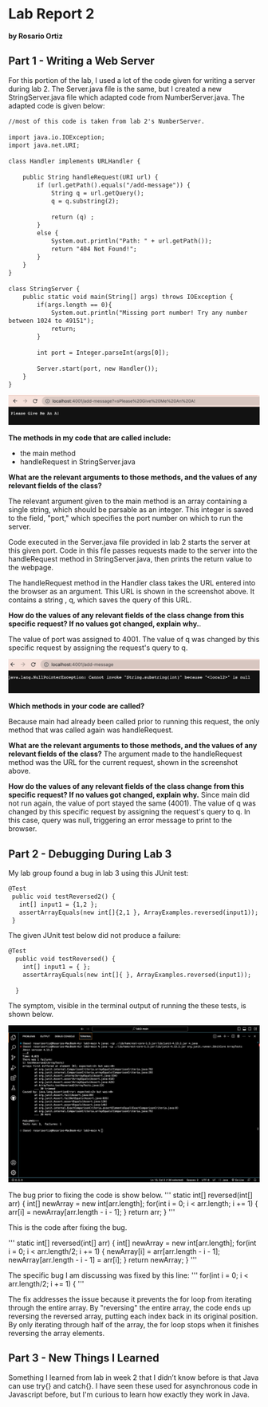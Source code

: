 # Lab Report 2 
**by Rosario Ortiz**

## Part 1 - Writing a Web Server 

For this portion of the lab, I used a lot of the code given for writing a server during lab 2. The Server.java file is the same, but I created a new StringServer.java file which adapted code from NumberServer.java. The adapted code is given below:  

```
//most of this code is taken from lab 2's NumberServer. 

import java.io.IOException;
import java.net.URI;

class Handler implements URLHandler {

    public String handleRequest(URI url) {
        if (url.getPath().equals("/add-message")) {
            String q = url.getQuery();
            q = q.substring(2);
        
            return (q) ; 
        }
        else {
            System.out.println("Path: " + url.getPath());
            return "404 Not Found!";
        }
    }
}

class StringServer {
    public static void main(String[] args) throws IOException {
        if(args.length == 0){
            System.out.println("Missing port number! Try any number between 1024 to 49151");
            return;
        }

        int port = Integer.parseInt(args[0]);

        Server.start(port, new Handler());
    }
}

```

![Screenshot of server printing the formatted query "Please give me an A !"](images/server_ss1.png)<!--- Code-->

**The methods in my code that are called include:**
- the main method
- handleRequest in StringServer.java

**What are the relevant arguments to those methods, and the values of any relevant fields of the class?**

The relevant argument given to the main method is an array containing a single string, which should be parsable as an integer. This integer is saved to the field, "port," which specifies the port number on which to run the server. 

Code executed in the Server.java file provided in lab 2 starts the server at this given port. Code in this file passes requests made to the server into the handleRequest method in StringServer.java, then prints the return value to the webpage. 

The handleRequest method in the Handler class takes the URL entered into the browser as an argument. This URL is shown in the screenshot above. It contains a string , q, which saves the query of this URL.  

**How do the values of any relevant fields of the class change from this specific request? If no values got changed, explain why.**. 

The value of port was assigned to 4001. The value of q was changed by this specific request by assigning the request's query to q. 

![Screenshot of server printing an error message](images/server_ss2.png)

**Which methods in your code are called?**

Because main had already been called prior to running this request, the only method that was called again was handleRequest. 

**What are the relevant arguments to those methods, and the values of any relevant fields of the class?**
The argument made to the handleRequest method was the URL for the current request, shown in the screenshot above. 


**How do the values of any relevant fields of the class change from this specific request? If no values got changed, explain why.**
Since main did not run again, the value of port stayed the same (4001). The value of q was changed by this specific request by assigning the request's query to q. In this case, query was null, triggering an error message to print to the browser. 

## Part 2 - Debugging During Lab 3

My lab group found a bug in lab 3 using this JUnit test: 
```
@Test
 public void testReversed2() {
   int[] input1 = {1,2 };
   assertArrayEquals(new int[]{2,1 }, ArrayExamples.reversed(input1));
 }
```
The given JUnit test below did not produce a failure:

```
@Test
  public void testReversed() {
    int[] input1 = { };
    assertArrayEquals(new int[]{ }, ArrayExamples.reversed(input1));
    
  }
```


The symptom, visible in the terminal output of running the these tests, is shown below. 

![Screenshot of terminal output of tests](images/symptom.png)


The bug prior to fixing the code is show below. 
'''
 static int[] reversed(int[] arr) {
    int[] newArray = new int[arr.length];
    for(int i = 0; i < arr.length; i += 1) {
      arr[i] = newArray[arr.length - i - 1];
    }
    return arr;
  }
'''

This is the code after fixing the bug.

'''
 static int[] reversed(int[] arr) {
    int[] newArray = new int[arr.length];
    for(int i = 0; i < arr.length/2; i += 1) {
      newArray[i] = arr[arr.length - i - 1];
      newArray[arr.length - i - 1] = arr[i];
    }
    return newArray;
  }
'''

The specific bug I am discussing was fixed by this line: 
'''
 for(int i = 0; i < arr.length/2; i += 1) {
'''

The fix addresses the issue because it prevents the for loop from iterating through the entire array. By "reversing" the entire array, the code ends up reversing the reversed array, putting each index back in its original position. By only iterating through half of the array, the for loop stops when it finishes reversing the array elements. 


## Part 3 - New Things I Learned

Something I learned from lab in week 2 that I didn’t know before is that Java can use try{} and catch{}. I have seen these used for asynchronous code in Javascript before, but I'm curious to learn how exactly they work in Java. 



